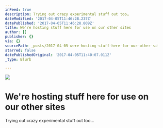 ```yaml
---
inFeed: true
description: Trying out crazy experimental stuff out too…
dateModified: '2017-04-05T11:46:28.237Z'
datePublished: '2017-04-05T11:46:28.809Z'
title: We’re hosting stuff here for use on our other sites
author: []
publisher: {}
via: {}
sourcePath: _posts/2017-04-05-were-hosting-stuff-here-for-our-other-sites.md
starred: false
datePublishedOriginal: '2017-04-05T11:40:07.011Z'
_type: Blurb

---
```

![](https://the-grid-user-content.s3-us-west-2.amazonaws.com/38e7bdf4-254a-43c7-86ca-f4d0e5706d1c.png)

# We're hosting stuff here for use on our other sites

Trying out crazy experimental stuff out too...